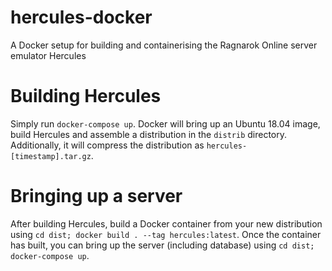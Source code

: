 # hercules-docker

A Docker setup for building and containerising the Ragnarok Online server emulator Hercules

# Building Hercules

Simply run `docker-compose up`. Docker will bring up an Ubuntu 18.04 image, build Hercules and assemble a distribution in the `distrib` directory. Additionally, it will compress the distribution as `hercules-[timestamp].tar.gz`.

# Bringing up a server

After building Hercules, build a Docker container from your new distribution using `cd dist; docker build . --tag hercules:latest`. Once the container has built, you can bring up the server (including database) using `cd dist; docker-compose up`.
